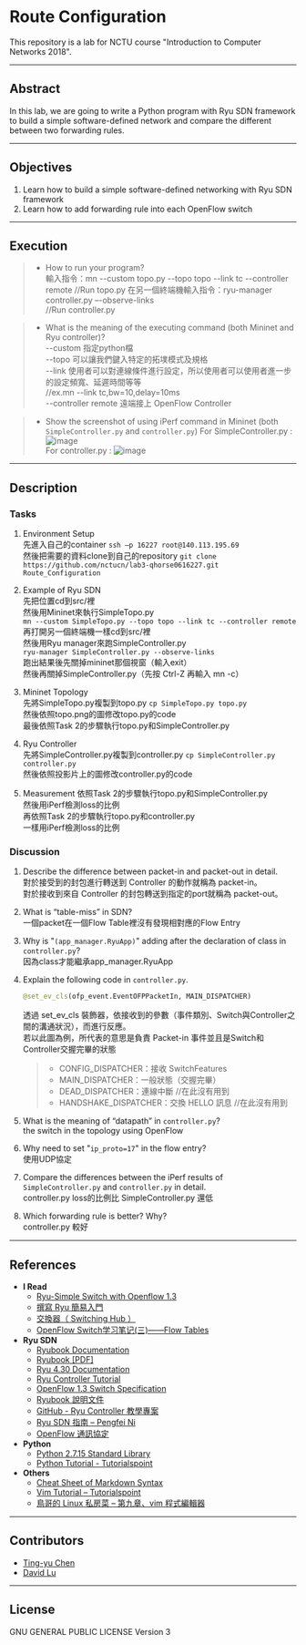 # Route Configuration

This repository is a lab for NCTU course "Introduction to Computer Networks 2018".

---
## Abstract

In this lab, we are going to write a Python program with Ryu SDN framework to build a simple software-defined network and compare the different between two forwarding rules.

---
## Objectives

1. Learn how to build a simple software-defined networking with Ryu SDN framework
2. Learn how to add forwarding rule into each OpenFlow switch

---
## Execution

> * How to run your program?  
   輸入指令：mn --custom topo.py --topo topo --link tc --controller remote //Run topo.py
   在另一個終端機輸入指令：ryu-manager controller.py –-observe-links  
   //Run controller.py  
   
> * What is the meaning of the executing command (both Mininet and Ryu controller)?  
   --custom 指定python檔  
   --topo 可以讓我們鍵入特定的拓墣模式及規格  
   --link 使用者可以對連線條件進行設定，所以使用者可以使用者進一步的設定頻寬、延遲時間等等  
   //ex.mn --link tc,bw=10,delay=10ms  
   --controller remote 遠端接上 OpenFlow Controller  
   
> * Show the screenshot of using iPerf command in Mininet (both `SimpleController.py` and `controller.py`)
   For SimpleController.py :  
   ![image](https://github.com/nctucn/lab3-qhorse0616227/blob/master/SimpleController_iPerf.png)  
   For controller.py :
   ![image](https://github.com/nctucn/lab3-qhorse0616227/blob/master/controller_iPerf.png)
---
## Description

### Tasks


1. Environment Setup  
   先進入自己的container `ssh –p 16227 root@140.113.195.69`    
   然後把需要的資料clone到自己的repository `git clone https://github.com/nctucn/lab3-qhorse0616227.git Route_Configuration`  

2. Example of Ryu SDN  
   先把位置cd到src/裡  
   然後用Mininet來執行SimpleTopo.py   
   `mn --custom SimpleTopo.py --topo topo --link tc --controller remote`  
   再打開另一個終端機一樣cd到src/裡  
   然後用Ryu manager來跑SimpleController.py  
   `ryu-manager SimpleController.py --observe-links`  
   跑出結果後先關掉mininet那個視窗（輸入exit）  
   然後再關掉SimpleController.py（先按 Ctrl-Z 再輸入 mn -c）  
   
3. Mininet Topology  
   先將SimpleTopo.py複製到topo.py `cp SimpleTopo.py topo.py`  
   然後依照topo.png的圖修改topo.py的code  
   最後依照Task 2的步驟執行topo.py和SimpleController.py  

4. Ryu Controller  
   先將SimpleController.py複製到controller.py `cp SimpleController.py controller.py`   
   然後依照投影片上的圖修改controller.py的code  
   

5. Measurement
   依照Task 2的步驟執行topo.py和SimpleController.py  
   然後用iPerf檢測loss的比例  
   再依照Task 2的步驟執行topo.py和controller.py  
   一樣用iPerf檢測loss的比例

### Discussion


1. Describe the difference between packet-in and packet-out in detail.  
   對於接受到的封包進行轉送到 Controller 的動作就稱為 packet-in。  
   對於接收到來自 Controller 的封包轉送到指定的port就稱為 packet-out。
   
2. What is “table-miss” in SDN?  
   一個packet在一個Flow Table裡沒有發現相對應的Flow Entry  

3. Why is "`(app_manager.RyuApp)`" adding after the declaration of class in `controller.py`?  
   因為class才能繼承app_manager.RyuApp  
   
4. Explain the following code in `controller.py`.
    ```python
    @set_ev_cls(ofp_event.EventOFPPacketIn, MAIN_DISPATCHER)
    ```
   透過 set_ev_cls 裝飾器，依接收到的參數（事件類別、Switch與Controller之間的溝通狀況），而進行反應。  
   若以此圖為例，所代表的意思是負責 Packet-in 事件並且是Switch和Controller交握完畢的狀態  
   > * CONFIG_DISPATCHER：接收 SwitchFeatures  
   > * MAIN_DISPATCHER：一般狀態（交握完畢）  
   > * DEAD_DISPATCHER：連線中斷 //在此沒有用到  
   > * HANDSHAKE_DISPATCHER：交換 HELLO 訊息 //在此沒有用到  
   
5. What is the meaning of “datapath” in `controller.py`?  
   the switch in the topology using OpenFlow
   
6. Why need to set "`ip_proto=17`" in the flow entry?  
   使用UDP協定
   
7. Compare the differences between the iPerf results of `SimpleController.py` and `controller.py` in detail.  
   controller.py loss的比例比 SimpleController.py 還低  
   
8. Which forwarding rule is better? Why?  
   controller.py 較好

---
## References

* **I Read**
    * [Ryu-Simple Switch with Openflow 1.3](https://github.com/OSE-Lab/Learning-SDN/tree/master/Controller/Ryu/SimpleSwitch)
    * [撰寫 Ryu 簡易入門](https://github.com/OSE-Lab/Learning-SDN/tree/master/Controller/Ryu/FirstRyuApplication)
    * [交換器（ Switching Hub ）](https://osrg.github.io/ryu-book/zh_tw/html/switching_hub.html)  
    * [OpenFlow Switch学习笔记(三)——Flow Tables](https://www.cnblogs.com/CasonChan/p/4620652.html)
* **Ryu SDN**
    * [Ryubook Documentation](https://osrg.github.io/ryu-book/en/html/)
    * [Ryubook [PDF]](https://osrg.github.io/ryu-book/en/Ryubook.pdf)
    * [Ryu 4.30 Documentation](https://github.com/mininet/mininet/wiki/Introduction-to-Mininet)
    * [Ryu Controller Tutorial](http://sdnhub.org/tutorials/ryu/)
    * [OpenFlow 1.3 Switch Specification](https://www.opennetworking.org/wp-content/uploads/2014/10/openflow-spec-v1.3.0.pdf)
    * [Ryubook 說明文件](https://osrg.github.io/ryu-book/zh_tw/html/)
    * [GitHub - Ryu Controller 教學專案](https://github.com/OSE-Lab/Learning-SDN/blob/master/Controller/Ryu/README.md)
    * [Ryu SDN 指南 – Pengfei Ni](https://feisky.gitbooks.io/sdn/sdn/ryu.html)
    * [OpenFlow 通訊協定](https://osrg.github.io/ryu-book/zh_tw/html/openflow_protocol.html)
* **Python**
    * [Python 2.7.15 Standard Library](https://docs.python.org/2/library/index.html)
    * [Python Tutorial - Tutorialspoint](https://www.tutorialspoint.com/python/)
* **Others**
    * [Cheat Sheet of Markdown Syntax](https://www.markdownguide.org/cheat-sheet)
    * [Vim Tutorial – Tutorialspoint](https://www.tutorialspoint.com/vim/index.htm)
    * [鳥哥的 Linux 私房菜 – 第九章、vim 程式編輯器](http://linux.vbird.org/linux_basic/0310vi.php)

---
## Contributors

* [Ting-yu Chen](https://github.com/qhorse0616227)
* [David Lu](https://github.com/yungshenglu)

---
## License

GNU GENERAL PUBLIC LICENSE Version 3
